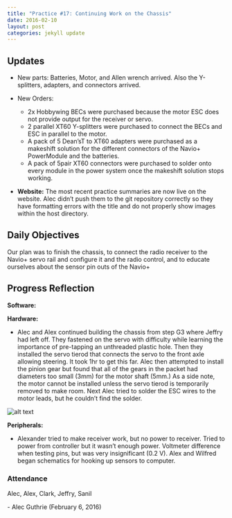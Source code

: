 ```yaml
---
title: "Practice #17: Continuing Work on the Chassis"
date: 2016-02-10
layout: post
categories: jekyll update
---
```


Updates
-------

- New parts: Batteries, Motor, and Allen wrench arrived. Also the Y-splitters,
  adapters, and connectors arrived.

- New Orders:
   * 2x Hobbywing BECs were purchased because the motor ESC does not provide
     output for the receiver or servo.
   * 2 parallel XT60 Y-splitters were purchased to connect the BECs and ESC in
     parallel to the motor.
   * A pack of 5 Dean’sT to XT60 adapters were purchased as a makeshift solution
     for the different connectors of the Navio+ PowerModule and the batteries.
   * A pack of 5pair XT60 connectors were purchased to solder onto every module
     in the power system once the makeshift solution stops working.

- **Website:** The most recent practice summaries are now live on the website.
  Alec didn’t push them to the git repository correctly so they have formatting
  errors with the title and do not properly show images within the host
directory.

Daily Objectives
----------------

Our plan was to finish the chassis, to connect the radio receiver to the Navio+
servo rail and configure it and the radio control, and to educate ourselves
about the sensor pin outs of the Navio+

Progress Reflection
-------------------

**Software:**

**Hardware:**

* Alec and Alex continued building the chassis from step G3 where Jeffry had
  left off. They fastened on the servo with difficulty while learning the
importance of pre-tapping an unthreaded plastic hole. Then they installed the
servo tierod that connects the servo to the front axle allowing steering. It
took 1hr to get this far. Alec then attempted to install the pinion gear but
found that all of the gears in the packet had diameters too small (3mm) for the
motor shaft (5mm.) As a side note, the motor cannot be installed unless the
servo tierod is temporarily removed to make room. Next Alec tried to solder the
ESC wires to the motor leads, but he couldn’t find the solder.

![alt
text](https://lh5.googleusercontent.com/fZZZzzTvWxwLNRmlMNLO0Ji_kGedZZc3KxC8MBZj2E22h2wqxsNBCleme3X11p51S61uzA=w1816-h851
"Logo Title Text 1")


**Peripherals:**

* Alexander tried to make receiver work, but no power to receiver. Tried to
  power from controller but it wasn’t enough power. Voltmeter difference when
testing pins, but was very insignificant (0.2 V). Alex and Wilfred began
schematics for hooking up sensors to computer.

### Attendance

Alec, Alex, Clark, Jeffry, Sanil

 

\- Alec Guthrie (February 6, 2016)
